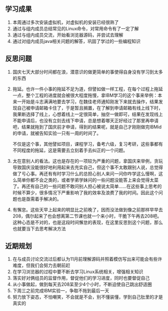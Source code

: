 ## 学习成果

1. 本周通过多次安装虚拟机，对虚拟机的安装已经很熟了
2. 通过与组内成员总结常见的Linux命令，对常用命令有了一定了解
3. 通过与组内成员交流，开始看浏览器源码，并尝试去理解
4. 通过对组内成员java相关问题的解答，巩固了学过的一些编程知识

## 反思问题 

1. 国庆七天大部分时间都在浪，潜意识的做更简单的事使得自身没有学习到太多的东西

2. 拖延。也许一件小事的拖延不足为道，但譬如做一样工程，在每个过程上拖延一点，整个工程的进度就会被很大程度拖慢，拿IBM学习的这个事来举例：本来一开始是斗志满满地要去学习，在魏佳老师通知刚发下来就去操作，结果发现自己被申请邮箱卡住了，于是暂且搁置，在了解到申请邮箱有线上线下时，我果断选择了线上，心想着线上一定很简单，抽空一做即可，结果在发现线上不能申请后，也没有立刻去线下申请，总是想着哪天正好经过了那里再申请吧，结果就拖到了国庆前才申请，得到的结果呢，就是自己才刚刚做完IBMid的申请，就被告知实验一只有一周的时间了。

   不仅是这个事，其他譬如项目，课程学习，备考六级，复习考研，这些事都有不同程度的拖延，这是需要去立刻着手去纠正的一个问题。

3. 太在意别人的看法。这也是存在的一项较为严重的问题，拿国庆来举例，贪玩导致国庆没能很好地利用起来去充实自己，但这个事不太敢跟别人说，总觉得做了亏心事。再还有有时学习什么的总担心别人来问一问你咋学这么慢啊，这么简单你都不会之类的，或者学弟学妹问的一些问题没能答上来会觉得太菜了。再还有自己的一些问题不敢问别人担心被说太简单……在这些事上思考的时候不算少，很多情况下严重影响了我的效率及浪费了我的时间。因此这个问题也是亟需着手解决的。
4. 有懈怠。这些天早上起来的明显比之前晚了，因而没法做到像之前那样早早去208，偶尔起来了也会想离第二节课也就一个来小时，干脆下午再去208吧。这种心态是不对的，也是这段时间懈怠的表现，在这里反思到这个问题，那么也就要当下去思考解决方法

## 近期规划

1. 在与成员讨论交流过后都认为11月前理解源码并照着模仿写出来可能会有些许难度，但我们会努力去朝前赶
2. 在学习浏览器的过程中要不断去学习Linux系统相关，增强相关知识
3. 落实好对俩组员的监督作用，督促他们的学习进度，同时也要督促自己
4. 从小事做起，做到每天去208呆至少4个小时，不断迫使自己跳出舒适圈
5. 下周三之前完成IBM实验一，争取不拖到最后一天
6. 努力放下姿态，不怕嘲笑，不会就是不会，别不懂装懂，学到自己肚里的才是真实的